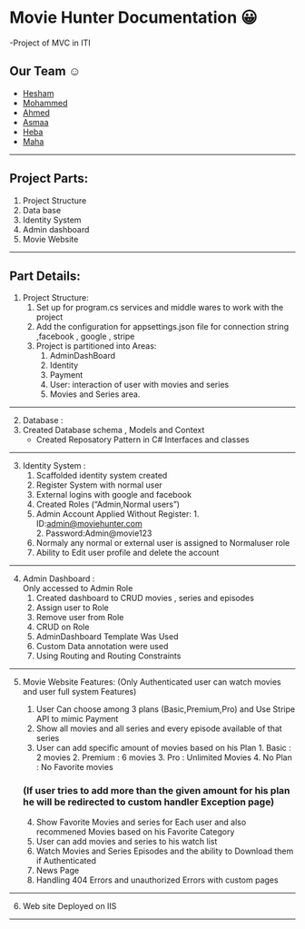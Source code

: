 
# Movie Hunter Documentation 😀
-Project of MVC in ITI 

## Our Team :relaxed:
  * [Hesham](https://github.com/HeshamHendawi)
  * [Mohammed](https://github.com/hamadasmsm)
  * [Ahmed](https://github.com/AhmedTaha475)
  * [Asmaa](https://github.com/asmaaabdeen)
  * [Heba]( https://github.com/Hebaallah61)
  * [Maha](https://github.com/Maha-Yehia)
  ------------------

## Project Parts:
1.	Project Structure  
2.	Data base 
3.	Identity System 
4.	Admin dashboard
5.	Movie Website
--------------  

## Part Details:
1. Project Structure:
    1. Set up for program.cs services and middle wares to work with the project
    2. Add the configuration for appsettings.json file for connection string ,facebook , google , stripe
    3. Project is  partitioned into Areas:
       1. AdminDashBoard
       2. Identity
       3. Payment
       4. User: interaction of user with movies and series
       5. Movies and Series area.  

-------------

 2.	Database : 
   1. Created Database schema , Models and Context 
      * Created Reposatory Pattern in C# Interfaces and classes 
------------

 3.	Identity System :
      1.	Scaffolded identity system created
      2.	Register System with normal user 
      3.	External logins with google and facebook 
      4.	Created Roles (“Admin,Normal users”)
      5.	Admin Account Applied Without Register:
          1. ID:admin@moviehunter.com	
          2. Password:Admin@movie123  
      6.	Normaly any normal or external user is assigned to Normaluser role 
      7.	Ability to Edit user profile and delete the account
-------------

 4. Admin Dashboard :  
      Only  accessed to Admin Role 
      1.	Created dashboard to CRUD movies , series and episodes 
      2.	Assign user to Role
      3.	Remove user from Role
      4.	CRUD on  Role
      5.	AdminDashboard Template Was Used
      6.	Custom Data annotation were used
      7.	Using Routing and Routing Constraints
-----------

 5. Movie Website Features: 
     (Only Authenticated user can watch movies and user full system Features)
      1.	User Can choose among 3 plans (Basic,Premium,Pro) and Use Stripe API to mimic Payment 
      2.	Show all movies and all series and every episode available of that series 
      3.	User can add  specific amount of movies based on his Plan 
         1. Basic : 2 movies
         2. Premium : 6 movies
         3. Pro : Unlimited Movies
         4. No Plan : No Favorite movies

    ### (If user tries to add more than the given amount for his plan he will be redirected to custom handler Exception page)
      4.	Show Favorite Movies and series for Each user and also recommened Movies based on his Favorite Category
      5.	User can add movies and series to his watch list
      6.	Watch Movies and Series Episodes and the ability to Download them if Authenticated
      7.	News Page 
      8.	Handling 404 Errors and unauthorized Errors with custom pages
      
------------

 6. Web site Deployed on IIS
----------

